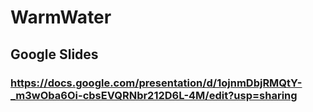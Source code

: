 # WarmWater
## Google Slides
### https://docs.google.com/presentation/d/1ojnmDbjRMQtY-_m3wOba6Oi-cbsEVQRNbr212D6L-4M/edit?usp=sharing